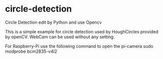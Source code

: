 # circle-detection
Circle Detection edit by Python and use Opencv

This is a simple example for circle detection used by HoughCircles provided by openCV.
WebCam can be used without any setting.

For Raspberry-Pi use the following command to open the pi-camera
sudo modprobe bcm2835-v4l2
